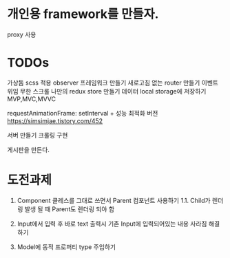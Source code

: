# 개인용 framework를 만들자.
proxy 사용

# TODOs

가상돔
scss 적용
observer
프레임워크 만들기
새로고침 없는 router 만들기
이벤트 위임
무한 스크롤
나만의 redux store 만들기
데이터 local storage에 저장하기
MVP,MVC,MVVC

requestAnimationFrame: setInterval + 성능 최적화 버전
https://simsimjae.tistory.com/452

서버 만들기
크롤링 구현

게시판을 만든다.


# 도전과제
1. Component 클레스를 그대로 쓰면서 Parent 컴포넌트 사용하기
1.1. Child가 렌더링 발생 될 때 Parent도 렌더링 되야 함

2. Input에서 입력 후 바로 text 출력시 기존 Input에 입력되어있는 내용 사라짐 해결하기

3. Model에 동적 프로퍼티 type 주입하기
